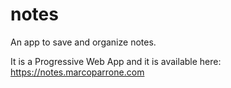 # notes

An app to save and organize notes.

It is a Progressive Web App and it is available here: https://notes.marcoparrone.com
